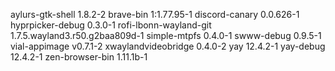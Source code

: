 aylurs-gtk-shell 1.8.2-2
brave-bin 1:1.77.95-1
discord-canary 0.0.626-1
hyprpicker-debug 0.3.0-1
rofi-lbonn-wayland-git 1.7.5.wayland3.r50.g2baa809d-1
simple-mtpfs 0.4.0-1
swww-debug 0.9.5-1
vial-appimage v0.7.1-2
xwaylandvideobridge 0.4.0-2
yay 12.4.2-1
yay-debug 12.4.2-1
zen-browser-bin 1.11.1b-1
